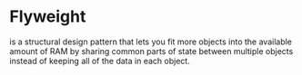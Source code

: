 # Flyweight
is a structural design pattern that lets you fit more objects into the available amount of RAM by sharing common parts of state between multiple objects instead of keeping all of the data in each object.